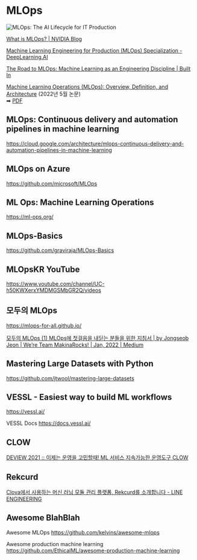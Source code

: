 # MLOps

![MLOps: The AI Lifecycle for IT Production](https://blogs.nvidia.com/wp-content/uploads/2020/09/1-MLOps-NVIDIA-invert-final.jpg)

[What is MLOps? | NVIDIA Blog](https://blogs.nvidia.com/blog/2020/09/03/what-is-mlops/)

[Machine Learning Engineering for Production (MLOps) Specialization - DeepLearning.AI](https://www.deeplearning.ai/courses/machine-learning-engineering-for-production-mlops/)

[The Road to MLOps: Machine Learning as an Engineering Discipline | Built In](https://builtin.com/machine-learning/mlops)

[Machine Learning Operations (MLOps): Overview, Definition, and Architecture](https://arxiv.org/abs/2205.02302)
(2022년 5월 논문) \
➡ [PDF](https://arxiv.org/ftp/arxiv/papers/2205/2205.02302.pdf)

## MLOps: Continuous delivery and automation pipelines in machine learning

<https://cloud.google.com/architecture/mlops-continuous-delivery-and-automation-pipelines-in-machine-learning>

## MLOps on Azure

<https://github.com/microsoft/MLOps>

## ML Ops: Machine Learning Operations

<https://ml-ops.org/>

## MLOps-Basics

<https://github.com/graviraja/MLOps-Basics>

## MLOpsKR YouTube

<https://www.youtube.com/channel/UC-h50KWXerxYMDMGSMbGR2Q/videos>

## 모두의 MLOps

<https://mlops-for-all.github.io/>

[모두의 MLOps (1) MLOps에 첫걸음을 내딛는 분들을 위한 지침서 | by Jongseob Jeon | We’re Team MakinaRocks! | Jan, 2022 | Medium](https://medium.com/makinarocks/%EB%AA%A8%EB%91%90%EC%9D%98-mlops-1-mlops%EC%97%90-%EC%B2%AB%EA%B1%B8%EC%9D%8C%EC%9D%84-%EB%82%B4%EB%94%9B%EB%8A%94-%EB%B6%84%EB%93%A4%EC%9D%84-%EC%9C%84%ED%95%9C-%EC%A7%80%EC%B9%A8%EC%84%9C-ac2740ccd4eb)

## Mastering Large Datasets with Python

<https://github.com/jtwool/mastering-large-datasets>

## VESSL - Easiest way to build ML workflows

<https://vessl.ai/>

VESSL Docs
<https://docs.vessl.ai/>

## CLOW

[DEVIEW 2021 :: 이제는 운영을 고민할때! ML 서비스 지속가능한 운영도구 CLOW](https://deview.kr/2021/sessions/466)

## Rekcurd

[Clova에서 사용하는 머신 러닝 모듈 관리 플랫폼, Rekcurd를 소개합니다 - LINE ENGINEERING](https://engineering.linecorp.com/ko/blog/drucker-management-operation-machine-learning-module-clova/)

## Awesome BlahBlah

Awesome MLOps
<https://github.com/kelvins/awesome-mlops>

Awesome production machine learning
<https://github.com/EthicalML/awesome-production-machine-learning>
